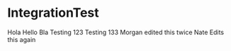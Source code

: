 IntegrationTest
===============
Hola
Hello Bla
Testing 123
Testing 133
Morgan edited this twice
Nate Edits this again
